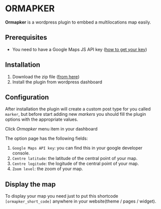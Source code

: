 # **ORMAPKER** #
**Ormapker** is a wordpress plugin to embbed a multilocations map easily.

## Prerequisites
- You need to have a Google Maps JS API key ([how to get your key](https://developers.google.com/maps/documentation/javascript/get-api-key))

## Installation
1. Download the zip file ([from here](https://github.com/saidgamih/ormapker/archive/refs/heads/master.zip))
2. Install the plugin from wordpress dashboard

## Configuration
After installation the plugin will create a custom post type for you called `marker`, but before start adding new *markers* you should fill the plugin options with the appropriate values.

Click *Ormapker* menu item in your dashboard

The option page has the following fields:

1. `Google Maps API key`: you can find this in your google developer console.
2. `Centre latitude`: the latitude of the central point of your map.
3. `Centre logitude`: the logitude of the central point of your map.
4. `Zoom level`: the zoom of your map.

## Display the map
To display your map you need just to put this shortcode `[ormapker_short_code]` anywhere in your website(theme / pages / widget).
